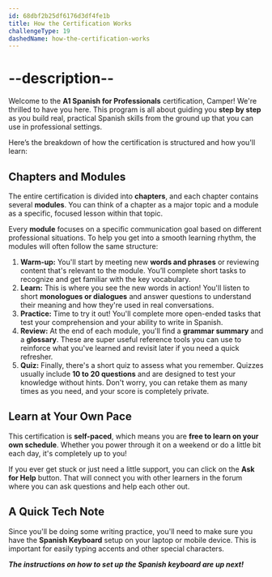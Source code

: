 ```yaml
---
id: 68dbf2b25df6176d3df4fe1b
title: How the Certification Works
challengeType: 19
dashedName: how-the-certification-works
---
```


# --description--

Welcome to the **A1 Spanish for Professionals** certification, Camper! We're thrilled to have you here. This program is all about guiding you **step by step** as you build real, practical Spanish skills from the ground up that you can use in professional settings.

Here’s the breakdown of how the certification is structured and how you'll learn:


## Chapters and Modules

The entire certification is divided into **chapters**, and each chapter contains several **modules**. You can think of a chapter as a major topic and a module as a specific, focused lesson within that topic.

Every **module** focuses on a specific communication goal based on different professional situations. To help you get into a smooth learning rhythm, the modules will often follow the same structure:

1.  **Warm-up:** You'll start by meeting new **words and phrases** or reviewing content that's relevant to the module. You’ll complete short tasks to recognize and get familiar with the key vocabulary.
2.  **Learn:** This is where you see the new words in action! You'll listen to short **monologues or dialogues** and answer questions to understand their meaning and how they're used in real conversations.
3.  **Practice:** Time to try it out! You'll complete more open-ended tasks that test your comprehension and your ability to write in Spanish.
4.  **Review:** At the end of each module, you'll find a **grammar summary** and a **glossary**. These are super useful reference tools you can use to reinforce what you've learned and revisit later if you need a quick refresher.
5.  **Quiz:** Finally, there's a short quiz to assess what you remember. Quizzes usually include **10 to 20 questions** and are designed to test your knowledge without hints. Don't worry, you can retake them as many times as you need, and your score is completely private.


## Learn at Your Own Pace

This certification is **self-paced**, which means you are **free to learn on your own schedule**. Whether you power through it on a weekend or do a little bit each day, it's completely up to you!

If you ever get stuck or just need a little support, you can click on the **Ask for Help** button. That will connect you with other learners in the forum where you can ask questions and help each other out.


## A Quick Tech Note

Since you'll be doing some writing practice, you'll need to make sure you have the **Spanish Keyboard** setup on your laptop or mobile device. This is important for easily typing accents and other special characters.

***The instructions on how to set up the Spanish keyboard are up next!***

